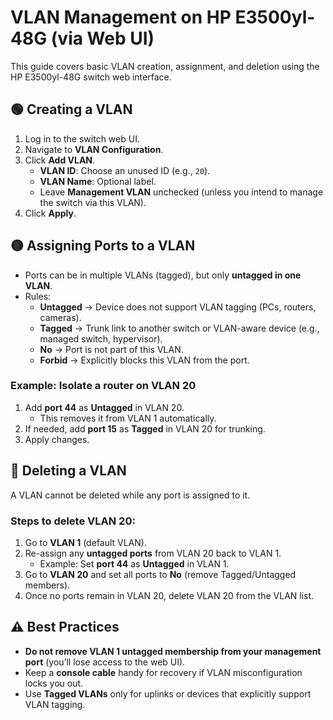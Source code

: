 # VLAN Management on HP E3500yl-48G (via Web UI)

This guide covers basic VLAN creation, assignment, and deletion using the HP E3500yl-48G switch web interface.



## 🟢 Creating a VLAN
1. Log in to the switch web UI.
2. Navigate to **VLAN Configuration**.
3. Click **Add VLAN**.
   - **VLAN ID**: Choose an unused ID (e.g., `20`).
   - **VLAN Name**: Optional label.
   - Leave **Management VLAN** unchecked (unless you intend to manage the switch via this VLAN).
4. Click **Apply**.



## 🟡 Assigning Ports to a VLAN
- Ports can be in multiple VLANs (tagged), but only **untagged in one VLAN**.
- Rules:
  - **Untagged** → Device does not support VLAN tagging (PCs, routers, cameras).
  - **Tagged** → Trunk link to another switch or VLAN-aware device (e.g., managed switch, hypervisor).
  - **No** → Port is not part of this VLAN.
  - **Forbid** → Explicitly blocks this VLAN from the port.

### Example: Isolate a router on VLAN 20
1. Add **port 44** as **Untagged** in VLAN 20.
   - This removes it from VLAN 1 automatically.
2. If needed, add **port 15** as **Tagged** in VLAN 20 for trunking.
3. Apply changes.



## 🔴 Deleting a VLAN
A VLAN cannot be deleted while any port is assigned to it.

### Steps to delete VLAN 20:
1. Go to **VLAN 1** (default VLAN).
2. Re-assign any **untagged ports** from VLAN 20 back to VLAN 1.
   - Example: Set **port 44** as **Untagged** in VLAN 1.
3. Go to **VLAN 20** and set all ports to **No** (remove Tagged/Untagged members).
4. Once no ports remain in VLAN 20, delete VLAN 20 from the VLAN list.



## ⚠️ Best Practices
- **Do not remove VLAN 1 untagged membership from your management port** (you’ll lose access to the web UI).
- Keep a **console cable** handy for recovery if VLAN misconfiguration locks you out.
- Use **Tagged VLANs** only for uplinks or devices that explicitly support VLAN tagging.



